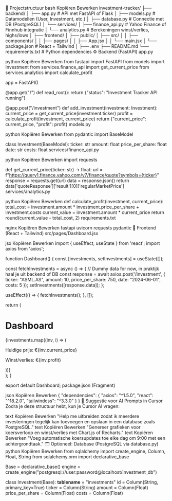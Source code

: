 🧩 Projectstructuur
bash
Kopiëren
Bewerken
investment-tracker/
├── backend/
│   ├── app.py               # API met FastAPI of Flask
│   ├── models.py            # Datamodellen (User, Investment, etc.)
│   ├── database.py          # Connectie met DB (PostgreSQL)
│   └── services/
│       ├── finance_api.py   # Yahoo Finance of Finnhub integratie
│       └── analytics.py     # Berekeningen winst/verlies, highs/lows
│
├── frontend/
│   ├── public/
│   ├── src/
│   │   ├── components/
│   │   ├── pages/
│   │   ├── App.jsx
│   │   └── main.jsx
│   └── package.json         # React + Tailwind
│
├── .env
├── README.md
└── requirements.txt         # Python dependencies
⚙️ Backend (FastAPI)
app.py

python
Kopiëren
Bewerken
from fastapi import FastAPI
from models import Investment
from services.finance_api import get_current_price
from services.analytics import calculate_profit

app = FastAPI()

@app.get("/")
def read_root():
    return {"status": "Investment Tracker API running"}

@app.post("/investment")
def add_investment(investment: Investment):
    current_price = get_current_price(investment.ticker)
    profit = calculate_profit(investment, current_price)
    return {"current_price": current_price, "profit": profit}
models.py

python
Kopiëren
Bewerken
from pydantic import BaseModel

class Investment(BaseModel):
    ticker: str
    amount: float
    price_per_share: float
    date: str
    costs: float
services/finance_api.py

python
Kopiëren
Bewerken
import requests

def get_current_price(ticker: str) -> float:
    url = f"https://query1.finance.yahoo.com/v7/finance/quote?symbols={ticker}"
    response = requests.get(url)
    data = response.json()
    return data['quoteResponse']['result'][0]['regularMarketPrice']
services/analytics.py

python
Kopiëren
Bewerken
def calculate_profit(investment, current_price):
    total_cost = investment.amount * investment.price_per_share + investment.costs
    current_value = investment.amount * current_price
    return round(current_value - total_cost, 2)
requirements.txt

nginx
Kopiëren
Bewerken
fastapi
uvicorn
requests
pydantic
🎨 Frontend (React + Tailwind)
src/pages/Dashboard.jsx

jsx
Kopiëren
Bewerken
import { useEffect, useState } from 'react';
import axios from 'axios';

function Dashboard() {
  const [investments, setInvestments] = useState([]);
  
  const fetchInvestments = async () => {
    // Dummy data for now, in praktijk haal je uit backend of DB
    const response = await axios.post('/investment', {
      ticker: "ASML.AS",
      amount: 10,
      price_per_share: 750,
      date: "2024-06-01",
      costs: 5
    });
    setInvestments([response.data]);
  };

  useEffect(() => {
    fetchInvestments();
  }, []);

  return (
    <div className="p-4">
      <h1 className="text-2xl font-bold">Dashboard</h1>
      {investments.map((inv, i) => (
        <div key={i}>
          <p>Huidige prijs: €{inv.current_price}</p>
          <p>Winst/verlies: €{inv.profit}</p>
        </div>
      ))}
    </div>
  );
}

export default Dashboard;
package.json (Fragment)

json
Kopiëren
Bewerken
{
  "dependencies": {
    "axios": "^1.5.0",
    "react": "^18.2.0",
    "tailwindcss": "^3.3.0"
  }
}
🧠 Suggestie voor AI Prompts in Cursor
Zodra je deze structuur hebt, kun je Cursor AI vragen:

text
Kopiëren
Bewerken
"Help me uitbreiden zodat ik meerdere investeringen tegelijk kan toevoegen en opslaan in een database zoals PostgreSQL."
text
Kopiëren
Bewerken
"Genereer grafieken voor koersverloop en winst/verlies met Chart.js of Recharts."
text
Kopiëren
Bewerken
"Voeg automatische koersupdates toe elke dag om 9:00 met een achtergrondtaak."
🗂️ Optioneel: Database (PostgreSQL via database.py)
python
Kopiëren
Bewerken
from sqlalchemy import create_engine, Column, Float, String
from sqlalchemy.orm import declarative_base

Base = declarative_base()
engine = create_engine("postgresql://user:password@localhost/investment_db")

class Investment(Base):
    __tablename__ = "investments"
    id = Column(String, primary_key=True)
    ticker = Column(String)
    amount = Column(Float)
    price_per_share = Column(Float)
    costs = Column(Float)